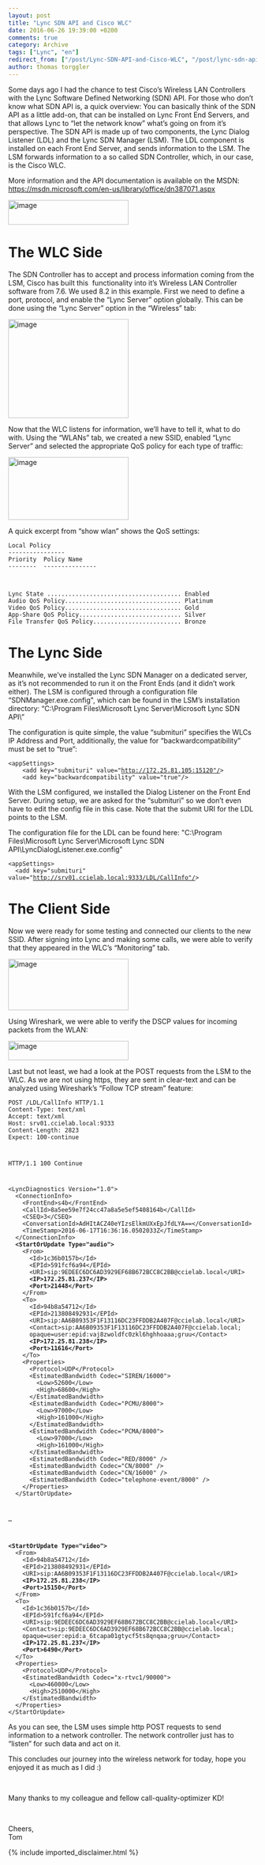 ```yaml
---
layout: post
title: "Lync SDN API and Cisco WLC"
date: 2016-06-26 19:39:00 +0200
comments: true
category: Archive
tags: ["Lync", "en"]
redirect_from: ["/post/Lync-SDN-API-and-Cisco-WLC", "/post/lync-sdn-api-and-cisco-wlc"]
author: thomas torggler
---
```

<!-- more -->
<p>Some days ago I had the chance to test Cisco’s Wireless LAN Controllers with the Lync Software Defined Networking (SDN) API. For those who don’t know what SDN API is, a quick overview: You can basically think of the SDN API as a little add-on, that can be installed on Lync Front End Servers, and that allows Lync to “let the network know” what’s going on from it’s perspective. The SDN API is made up of two components, the Lync Dialog Listener (LDL) and the Lync SDN Manager (LSM). The LDL component is installed on each Front End Server, and sends information to the LSM. The LSM forwards information to a so called SDN Controller, which, in our case, is the Cisco WLC.</p> <p>More information and the API documentation is available on the MSDN: <a title="https://msdn.microsoft.com/en-us/library/office/dn387071.aspx" href="https://msdn.microsoft.com/en-us/library/office/dn387071.aspx">https://msdn.microsoft.com/en-us/library/office/dn387071.aspx</a></p> <p><a href="/assets/archive/image_726.png"><img title="image" style="border-left-width: 0px; border-right-width: 0px; background-image: none; border-bottom-width: 0px; padding-top: 0px; padding-left: 0px; margin: 0px; display: inline; padding-right: 0px; border-top-width: 0px" border="0" alt="image" src="/assets/archive/image_thumb_724.png" width="244" height="50"></a></p> <h1>The WLC Side </h1> <p>The SDN Controller has to accept and process information coming from the LSM, Cisco has built this&nbsp; functionality into it’s Wireless LAN Controller software from 7.6. We used 8.2 in this example. First we need to define a port, protocol, and enable the “Lync Server” option globally. This can be done using the “Lync Server” option in the “Wireless” tab:</p> <p><a href="/assets/archive/image_727.png"><img title="image" style="border-left-width: 0px; border-right-width: 0px; background-image: none; border-bottom-width: 0px; padding-top: 0px; padding-left: 0px; margin: 0px; display: inline; padding-right: 0px; border-top-width: 0px" border="0" alt="image" src="/assets/archive/image_thumb_725.png" width="244" height="200"></a></p> <p>Now that the WLC listens for information, we’ll have to tell it, what to do with. Using the “WLANs” tab, we created a new SSID, enabled “Lync Server” and selected the appropriate QoS policy for each type of traffic:</p> <p><a href="/assets/archive/image_728.png"><img title="image" style="border-left-width: 0px; border-right-width: 0px; background-image: none; border-bottom-width: 0px; padding-top: 0px; padding-left: 0px; margin: 0px; display: inline; padding-right: 0px; border-top-width: 0px" border="0" alt="image" src="/assets/archive/image_thumb_726.png" width="244" height="127"></a></p> <p>A quick excerpt from “show wlan” shows the QoS settings:&nbsp;&nbsp; </p> <p><code>Local Policy<br>----------------<br>Priority&nbsp; Policy Name<br>--------&nbsp; ---------------</p> <p>Lync State ...................................... Enabled<br>Audio QoS Policy................................. Platinum<br>Video QoS Policy................................. Gold<br>App-Share QoS Policy............................. Silver<br>File Transfer QoS Policy......................... Bronze</code></p> <h1></h1> <h1>The Lync Side</h1> <p>Meanwhile, we’ve installed the Lync SDN Manager on a dedicated server, as it’s not recommended to run it on the Front Ends (and it didn’t work either). The LSM is configured through a configuration file “SDNManager.exe.config", which can be found in the LSM’s installation directory: “C:\Program Files\Microsoft Lync Server\Microsoft Lync SDN API\”</p> <p>The configuration is quite simple, the value “submituri” specifies the WLCs IP Address and Port, additionally, the value for “backwardcompatibility” must be set to “true”:</p> <p><code>&lt;appSettings&gt;<br>&nbsp;&nbsp;&nbsp; &lt;add key="submituri" value="<a href="http://172.25.81.105:15120&quot;/">http://172.25.81.105:15120"/</a>&gt;<br>&nbsp;&nbsp;&nbsp; &lt;add key="backwardcompatibility" value="true"/&gt;</code></p> <p>With the LSM configured, we installed the Dialog Listener on the Front End Server. During setup, we are asked for the “submituri” so we don’t even have to edit the config file in this case. Note that the submit URI for the LDL points to the LSM.</p> <p>The configuration file for the LDL can be found here: "C:\Program Files\Microsoft Lync Server\Microsoft Lync SDN API\LyncDialogListener.exe.config"</p> <p><code>&lt;appSettings&gt;<br>&nbsp; &lt;add key="submituri" value="<a href="http://srv01.ccielab.local:9333/LDL/CallInfo&quot;/">http://srv01.ccielab.local:9333/LDL/CallInfo"/</a>&gt;</code></p> <h1>The Client Side</h1> <p>Now we were ready for some testing and connected our clients to the new SSID. After signing into Lync and making some calls, we were able to verify that they appeared in the WLC’s “Monitoring” tab.</p> <p><a href="/assets/archive/image_729.png"><img title="image" style="border-left-width: 0px; border-right-width: 0px; background-image: none; border-bottom-width: 0px; padding-top: 0px; padding-left: 0px; margin: 0px; display: inline; padding-right: 0px; border-top-width: 0px" border="0" alt="image" src="/assets/archive/image_thumb_727.png" width="244" height="104"></a></p> <p>Using Wireshark, we were able to verify the DSCP values for incoming packets from the WLAN:</p> <p><a href="/assets/archive/image_730.png"><img title="image" style="border-left-width: 0px; border-right-width: 0px; background-image: none; border-bottom-width: 0px; padding-top: 0px; padding-left: 0px; margin: 0px; display: inline; padding-right: 0px; border-top-width: 0px" border="0" alt="image" src="/assets/archive/image_thumb_728.png" width="244" height="39"></a></p> <p>Last but not least, we had a look at the POST requests from the LSM to the WLC. As we are not using https, they are sent in clear-text and can be analyzed using Wireshark’s “Follow TCP stream” feature:</p> <p><code>POST /LDL/CallInfo HTTP/1.1<br>Content-Type: text/xml<br>Accept: text/xml<br>Host: srv01.ccielab.local:9333<br>Content-Length: 2823<br>Expect: 100-continue</p> <p>HTTP/1.1 100 Continue</p> <p>&lt;LyncDiagnostics Version="1.0"&gt;<br>&nbsp; &lt;ConnectionInfo&gt;<br>&nbsp;&nbsp;&nbsp; &lt;FrontEnd&gt;s4b&lt;/FrontEnd&gt;<br>&nbsp;&nbsp;&nbsp; &lt;CallId&gt;8a5ee59e7f24cc47a8a5e5ef5408164b&lt;/CallId&gt;<br>&nbsp;&nbsp;&nbsp; &lt;CSEQ&gt;3&lt;/CSEQ&gt;<br>&nbsp;&nbsp;&nbsp; &lt;ConversationId&gt;AdHItACZ40eYIzsElkmUXxEpJfdLYA==&lt;/ConversationId&gt;<br>&nbsp;&nbsp;&nbsp; &lt;TimeStamp&gt;2016-06-17T16:36:16.0502033Z&lt;/TimeStamp&gt;<br>&nbsp; &lt;/ConnectionInfo&gt;<br>&nbsp; <strong>&lt;StartOrUpdate Type="audio"&gt;<br></strong>&nbsp;&nbsp;&nbsp; &lt;From&gt;<br>&nbsp;&nbsp;&nbsp;&nbsp;&nbsp; &lt;Id&gt;1c36b0157b&lt;/Id&gt;<br>&nbsp;&nbsp;&nbsp;&nbsp;&nbsp; &lt;EPId&gt;591fcf6a94&lt;/EPId&gt;<br>&nbsp;&nbsp;&nbsp;&nbsp;&nbsp; &lt;URI&gt;sip:9EDEEC6DC6AD3929EF68B672BCC8C2BB@ccielab.local&lt;/URI&gt;<br>&nbsp;&nbsp;&nbsp;&nbsp;&nbsp; <strong>&lt;IP&gt;172.25.81.237&lt;/IP&gt;<br>&nbsp;&nbsp;&nbsp;&nbsp;&nbsp; &lt;Port&gt;21448&lt;/Port&gt;</strong><br>&nbsp;&nbsp;&nbsp; &lt;/From&gt;<br>&nbsp;&nbsp;&nbsp; &lt;To&gt;<br>&nbsp;&nbsp;&nbsp;&nbsp;&nbsp; &lt;Id&gt;94b8a54712&lt;/Id&gt;<br>&nbsp;&nbsp;&nbsp;&nbsp;&nbsp; &lt;EPId&gt;213808492931&lt;/EPId&gt;<br>&nbsp;&nbsp;&nbsp;&nbsp;&nbsp; &lt;URI&gt;sip:AA6B09353F1F13116DC23FFDDB2A407F@ccielab.local&lt;/URI&gt;<br>&nbsp;&nbsp;&nbsp;&nbsp;&nbsp; &lt;Contact&gt;sip:AA6B09353F1F13116DC23FFDDB2A407F@ccielab.local;<br>&nbsp;&nbsp;&nbsp;&nbsp;&nbsp; opaque=user:epid:vaj8zwoldfc0zkl6hghhoaaa;gruu&lt;/Contact&gt;<br>&nbsp;&nbsp;&nbsp;&nbsp;&nbsp; <strong>&lt;IP&gt;172.25.81.238&lt;/IP&gt;<br>&nbsp;&nbsp;&nbsp;&nbsp;&nbsp; &lt;Port&gt;11616&lt;/Port&gt;<br></strong>&nbsp;&nbsp;&nbsp; &lt;/To&gt;<br>&nbsp;&nbsp;&nbsp; &lt;Properties&gt;<br>&nbsp;&nbsp;&nbsp;&nbsp;&nbsp; &lt;Protocol&gt;UDP&lt;/Protocol&gt;<br>&nbsp;&nbsp;&nbsp;&nbsp;&nbsp; &lt;EstimatedBandwidth Codec="SIREN/16000"&gt;<br>&nbsp;&nbsp;&nbsp;&nbsp;&nbsp;&nbsp;&nbsp; &lt;Low&gt;52600&lt;/Low&gt;<br>&nbsp;&nbsp;&nbsp;&nbsp;&nbsp;&nbsp;&nbsp; &lt;High&gt;68600&lt;/High&gt;<br>&nbsp;&nbsp;&nbsp;&nbsp;&nbsp; &lt;/EstimatedBandwidth&gt;<br>&nbsp;&nbsp;&nbsp;&nbsp;&nbsp; &lt;EstimatedBandwidth Codec="PCMU/8000"&gt;<br>&nbsp;&nbsp;&nbsp;&nbsp;&nbsp;&nbsp;&nbsp; &lt;Low&gt;97000&lt;/Low&gt;<br>&nbsp;&nbsp;&nbsp;&nbsp;&nbsp;&nbsp;&nbsp; &lt;High&gt;161000&lt;/High&gt;<br>&nbsp;&nbsp;&nbsp;&nbsp;&nbsp; &lt;/EstimatedBandwidth&gt;<br>&nbsp;&nbsp;&nbsp;&nbsp;&nbsp; &lt;EstimatedBandwidth Codec="PCMA/8000"&gt;<br>&nbsp;&nbsp;&nbsp;&nbsp;&nbsp;&nbsp;&nbsp; &lt;Low&gt;97000&lt;/Low&gt;<br>&nbsp;&nbsp;&nbsp;&nbsp;&nbsp;&nbsp;&nbsp; &lt;High&gt;161000&lt;/High&gt;<br>&nbsp;&nbsp;&nbsp;&nbsp;&nbsp; &lt;/EstimatedBandwidth&gt;<br>&nbsp;&nbsp;&nbsp;&nbsp;&nbsp; &lt;EstimatedBandwidth Codec="RED/8000" /&gt;<br>&nbsp;&nbsp;&nbsp;&nbsp;&nbsp; &lt;EstimatedBandwidth Codec="CN/8000" /&gt;<br>&nbsp;&nbsp;&nbsp;&nbsp;&nbsp; &lt;EstimatedBandwidth Codec="CN/16000" /&gt;<br>&nbsp;&nbsp;&nbsp;&nbsp;&nbsp; &lt;EstimatedBandwidth Codec="telephone-event/8000" /&gt;<br>&nbsp;&nbsp;&nbsp; &lt;/Properties&gt;<br>&nbsp; &lt;/StartOrUpdate&gt;</p> <p>…</p> <p><strong>&lt;StartOrUpdate Type="video"&gt;</strong><br>&nbsp; &lt;From&gt;<br>&nbsp;&nbsp;&nbsp; &lt;Id&gt;94b8a54712&lt;/Id&gt;<br>&nbsp;&nbsp;&nbsp; &lt;EPId&gt;213808492931&lt;/EPId&gt;<br>&nbsp;&nbsp;&nbsp; &lt;URI&gt;sip:AA6B09353F1F13116DC23FFDDB2A407F@ccielab.local&lt;/URI&gt;<br><strong>&nbsp;&nbsp;&nbsp; &lt;IP&gt;172.25.81.238&lt;/IP&gt;<br>&nbsp;&nbsp;&nbsp; &lt;Port&gt;15150&lt;/Port&gt;</strong><br>&nbsp; &lt;/From&gt;<br>&nbsp; &lt;To&gt;<br>&nbsp;&nbsp;&nbsp; &lt;Id&gt;1c36b0157b&lt;/Id&gt;<br>&nbsp;&nbsp;&nbsp; &lt;EPId&gt;591fcf6a94&lt;/EPId&gt;<br>&nbsp;&nbsp;&nbsp; &lt;URI&gt;sip:9EDEEC6DC6AD3929EF68B672BCC8C2BB@ccielab.local&lt;/URI&gt;<br>&nbsp;&nbsp;&nbsp; &lt;Contact&gt;sip:9EDEEC6DC6AD3929EF68B672BCC8C2BB@ccielab.local;<br>&nbsp;&nbsp;&nbsp; opaque=user:epid:a_6tcapa01gtycf5ts8qnqaa;gruu&lt;/Contact&gt;<br><strong>&nbsp;&nbsp;&nbsp; &lt;IP&gt;172.25.81.237&lt;/IP&gt;<br>&nbsp;&nbsp;&nbsp; &lt;Port&gt;6490&lt;/Port&gt;</strong><br>&nbsp; &lt;/To&gt;<br>&nbsp; &lt;Properties&gt;<br>&nbsp;&nbsp;&nbsp; &lt;Protocol&gt;UDP&lt;/Protocol&gt;<br>&nbsp;&nbsp;&nbsp; &lt;EstimatedBandwidth Codec="x-rtvc1/90000"&gt;<br>&nbsp;&nbsp;&nbsp;&nbsp;&nbsp; &lt;Low&gt;460000&lt;/Low&gt;<br>&nbsp;&nbsp;&nbsp;&nbsp;&nbsp; &lt;High&gt;2510000&lt;/High&gt;<br>&nbsp;&nbsp;&nbsp; &lt;/EstimatedBandwidth&gt;<br>&nbsp; &lt;/Properties&gt;<br>&lt;/StartOrUpdate&gt;</code></p> <p>As you can see, the LSM uses simple http POST requests to send information to a network controller. The network controller just has to “listen” for such data and act on it.</p> <p>This concludes our journey into the wireless network for today, hope you enjoyed it as much as I did :)</p> <p>&nbsp;</p> <p>Many thanks to my colleague and fellow call-quality-optimizer KD!</p> <p>&nbsp;</p> <p>Cheers,<br>Tom</p>
{% include imported_disclaimer.html %}
